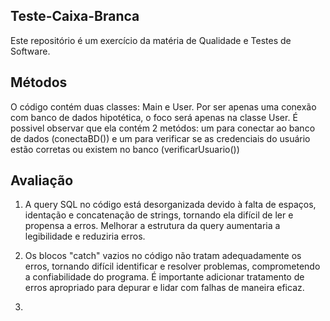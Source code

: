 ## Teste-Caixa-Branca

Este repositório é um exercício da matéria de Qualidade e Testes de Software.

## Métodos
O código contém duas classes: Main e User. Por ser apenas uma conexão com banco de dados hipotética, o foco será apenas na classe User. É possivel observar que ela contém 2 metódos: um para conectar ao banco de dados (conectaBD()) e um para verificar se as credenciais do usuário estão corretas ou existem no banco (verificarUsuario())

## Avaliação

1. A query SQL no código está desorganizada devido à falta de espaços, identação e concatenação de strings, tornando ela difícil de ler e propensa a erros. Melhorar a estrutura da query aumentaria a legibilidade e reduziria erros.

2. Os blocos "catch" vazios no código não tratam adequadamente os erros, tornando difícil identificar e resolver problemas, comprometendo a confiabilidade do programa. É importante adicionar tratamento de erros apropriado para depurar e lidar com falhas de maneira eficaz.

3. 
